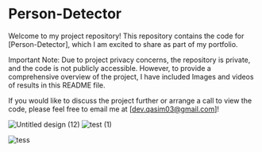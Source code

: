 # Person-Detector
Welcome to my project repository! This repository contains the code for [Person-Detector], which I am excited to share as part of my portfolio.

Important Note: Due to project privacy concerns, the repository is private, and the code is not publicly accessible. However, to provide
a comprehensive overview of the project, I have included Images and videos of results in this README file.

If you would like to discuss the project further or arrange a call to view the code, please feel free to email me at [dev.qasim03@gmail.com]!

 ![Untitled design (12)](https://github.com/user-attachments/assets/fe01ab0d-2ef7-4028-a9dc-7bd91fe3ddd9)
 ![test (1)](https://github.com/user-attachments/assets/118e6a08-084a-4e35-a502-815a73339974) 



![tess](https://github.com/user-attachments/assets/0a328684-55f7-4e8d-9f6d-1f1cf183e4af)

